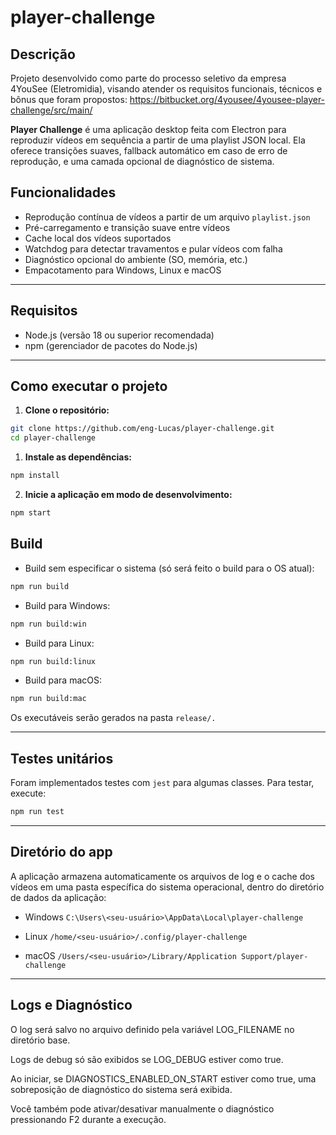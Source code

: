# player-challenge

## Descrição

Projeto desenvolvido como parte do processo seletivo da empresa 4YouSee (Eletromidia), visando atender os requisitos funcionais, técnicos e bônus que foram propostos:
https://bitbucket.org/4yousee/4yousee-player-challenge/src/main/

**Player Challenge** é uma aplicação desktop feita com Electron para reproduzir vídeos em sequência a partir de uma playlist JSON local. Ela oferece transições suaves, fallback automático em caso de erro de reprodução, e uma camada opcional de diagnóstico de sistema.

## Funcionalidades

- Reprodução contínua de vídeos a partir de um arquivo `playlist.json`
- Pré-carregamento e transição suave entre vídeos
- Cache local dos vídeos suportados
- Watchdog para detectar travamentos e pular vídeos com falha
- Diagnóstico opcional do ambiente (SO, memória, etc.)
- Empacotamento para Windows, Linux e macOS

---


## Requisitos

- Node.js (versão 18 ou superior recomendada)
- npm (gerenciador de pacotes do Node.js)

---

## Como executar o projeto

1. **Clone o repositório:**

```bash
git clone https://github.com/eng-Lucas/player-challenge.git
cd player-challenge
```

1. **Instale as dependências:**

```bash
npm install
```

2. **Inicie a aplicação em modo de desenvolvimento:**

```bash
npm start
```

## Build

- Build sem especificar o sistema (só será feito o build para o OS atual):

```bash
npm run build
```
- Build para Windows:

```bash
npm run build:win
```

- Build para Linux:
  
```bash
npm run build:linux
```

- Build para macOS:

```bash
npm run build:mac
```

Os executáveis serão gerados na pasta `release/.`

---

## Testes unitários

Foram implementados testes com `jest` para algumas classes. Para testar, execute:

```bash
npm run test
```

---

## Diretório do app

A aplicação armazena automaticamente os arquivos de log e o cache dos vídeos em uma pasta específica do sistema operacional, dentro do diretório de dados da aplicação:

- Windows
`C:\Users\<seu-usuário>\AppData\Local\player-challenge`

- Linux
`/home/<seu-usuário>/.config/player-challenge`

- macOS
`/Users/<seu-usuário>/Library/Application Support/player-challenge`

---

## Logs e Diagnóstico

O log será salvo no arquivo definido pela variável LOG_FILENAME no diretório base.

Logs de debug só são exibidos se LOG_DEBUG estiver como true.

Ao iniciar, se DIAGNOSTICS_ENABLED_ON_START estiver como true, uma sobreposição de diagnóstico do sistema será exibida.

Você também pode ativar/desativar manualmente o diagnóstico pressionando F2 durante a execução.

